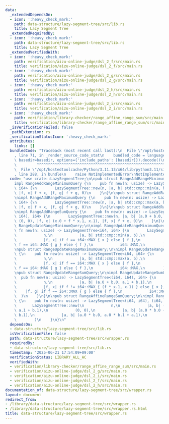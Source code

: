 ```yaml
---
data:
  _extendedDependsOn:
  - icon: ':heavy_check_mark:'
    path: data-structure/lazy-segment-tree/src/lib.rs
    title: Lazy Segment Tree
  _extendedRequiredBy:
  - icon: ':heavy_check_mark:'
    path: data-structure/lazy-segment-tree/src/lib.rs
    title: Lazy Segment Tree
  _extendedVerifiedWith:
  - icon: ':heavy_check_mark:'
    path: verification/aizu-online-judge/dsl_2_f/src/main.rs
    title: verification/aizu-online-judge/dsl_2_f/src/main.rs
  - icon: ':heavy_check_mark:'
    path: verification/aizu-online-judge/dsl_2_g/src/main.rs
    title: verification/aizu-online-judge/dsl_2_g/src/main.rs
  - icon: ':heavy_check_mark:'
    path: verification/aizu-online-judge/dsl_2_h/src/main.rs
    title: verification/aizu-online-judge/dsl_2_h/src/main.rs
  - icon: ':heavy_check_mark:'
    path: verification/aizu-online-judge/dsl_2_i/src/main.rs
    title: verification/aizu-online-judge/dsl_2_i/src/main.rs
  - icon: ':heavy_check_mark:'
    path: verification/library-checker/range_affine_range_sum/src/main.rs
    title: verification/library-checker/range_affine_range_sum/src/main.rs
  _isVerificationFailed: false
  _pathExtension: rs
  _verificationStatusIcon: ':heavy_check_mark:'
  attributes:
    links: []
  bundledCode: "Traceback (most recent call last):\n  File \"/opt/hostedtoolcache/Python/3.11.13/x64/lib/python3.11/site-packages/onlinejudge_verify/documentation/build.py\"\
    , line 71, in _render_source_code_stat\n    bundled_code = language.bundle(stat.path,\
    \ basedir=basedir, options={'include_paths': [basedir]}).decode()\n          \
    \         ^^^^^^^^^^^^^^^^^^^^^^^^^^^^^^^^^^^^^^^^^^^^^^^^^^^^^^^^^^^^^^^^^^^^^^^^^^^^^^^^^\n\
    \  File \"/opt/hostedtoolcache/Python/3.11.13/x64/lib/python3.11/site-packages/onlinejudge_verify/languages/rust.py\"\
    , line 288, in bundle\n    raise NotImplementedError\nNotImplementedError\n"
  code: "use crate::LazySegmentTree;\n\npub struct RangeAddRangeMinimumQuery;\n\n\
    impl RangeAddRangeMinimumQuery {\n    pub fn new(n: usize) -> LazySegmentTree<i64,\
    \ i64> {\n        LazySegmentTree::new(n, |a, b| std::cmp::min(a, b), i64::MAX,\
    \ |f, x| f + x, |f, g| f + g, 0)\n    }\n}\n\npub struct RangeAddRangeMaximumQuery;\n\
    \nimpl RangeAddRangeMaximumQuery {\n    pub fn new(n: usize) -> LazySegmentTree<i64,\
    \ i64> {\n        LazySegmentTree::new(n, |a, b| std::cmp::max(a, b), i64::MIN,\
    \ |f, x| f + x, |f, g| f + g, 0)\n    }\n}\n\npub struct RangeAddRangeSumQuery;\n\
    \nimpl RangeAddRangeSumQuery {\n    pub fn new(n: usize) -> LazySegmentTree<(i64,\
    \ i64), i64> {\n        LazySegmentTree::new(n, |a, b| (a.0 + b.0, a.1 + b.1),\
    \ (0, 0), |f, x| (x.0 + f * x.1, x.1), |f, x| f + x, 0)\n    }\n}\n\npub struct\
    \ RangeUpdateRangeMinimumQuery;\n\nimpl RangeUpdateRangeMinimumQuery {\n    pub\
    \ fn new(n: usize) -> LazySegmentTree<i64, i64> {\n        LazySegmentTree::new(\n\
    \            n,\n            |a, b| std::cmp::min(a, b),\n            i64::MAX,\n\
    \            |f, x| if f == i64::MAX { x } else { f },\n            |f, g| if\
    \ f == i64::MAX { g } else { f },\n            i64::MAX,\n        )\n    }\n}\n\
    \npub struct RangeUpdateRangeMaximumQuery;\n\nimpl RangeUpdateRangeMaximumQuery\
    \ {\n    pub fn new(n: usize) -> LazySegmentTree<i64, i64> {\n        LazySegmentTree::new(\n\
    \            n,\n            |a, b| std::cmp::max(a, b),\n            i64::MIN,\n\
    \            |f, x| if f == i64::MAX { x } else { f },\n            |f, g| if\
    \ f == i64::MAX { g } else { f },\n            i64::MAX,\n        )\n    }\n}\n\
    \npub struct RangeUpdateRangeSumQuery;\n\nimpl RangeUpdateRangeSumQuery {\n  \
    \  pub fn new(n: usize) -> LazySegmentTree<(i64, i64), i64> {\n        LazySegmentTree::new(\n\
    \            n,\n            |a, b| (a.0 + b.0, a.1 + b.1),\n            (0, 0),\n\
    \            |f, x| if f != i64::MAX { (f * x.1, x.1) } else { x },\n        \
    \    |f, g| if f == i64::MAX { g } else { f },\n            i64::MAX,\n      \
    \  )\n    }\n}\n\npub struct RangeAffineRangeSumQuery;\n\nimpl RangeAffineRangeSumQuery\
    \ {\n    pub fn new(n: usize) -> LazySegmentTree<(i64, i64), (i64, i64)> {\n \
    \       LazySegmentTree::new(\n            n,\n            |a, b| (a.0 + b.0,\
    \ a.1 + b.1),\n            (0, 0),\n            |a, b| (a.0 * b.0 + a.1 * b.1,\
    \ b.1),\n            |a, b| (a.0 * b.0, a.0 * b.1 + a.1),\n            (1, 0),\n\
    \        )\n    }\n}\n"
  dependsOn:
  - data-structure/lazy-segment-tree/src/lib.rs
  isVerificationFile: false
  path: data-structure/lazy-segment-tree/src/wrapper.rs
  requiredBy:
  - data-structure/lazy-segment-tree/src/lib.rs
  timestamp: '2025-06-21 17:54:09+09:00'
  verificationStatus: LIBRARY_ALL_AC
  verifiedWith:
  - verification/library-checker/range_affine_range_sum/src/main.rs
  - verification/aizu-online-judge/dsl_2_g/src/main.rs
  - verification/aizu-online-judge/dsl_2_i/src/main.rs
  - verification/aizu-online-judge/dsl_2_f/src/main.rs
  - verification/aizu-online-judge/dsl_2_h/src/main.rs
documentation_of: data-structure/lazy-segment-tree/src/wrapper.rs
layout: document
redirect_from:
- /library/data-structure/lazy-segment-tree/src/wrapper.rs
- /library/data-structure/lazy-segment-tree/src/wrapper.rs.html
title: data-structure/lazy-segment-tree/src/wrapper.rs
---
```

